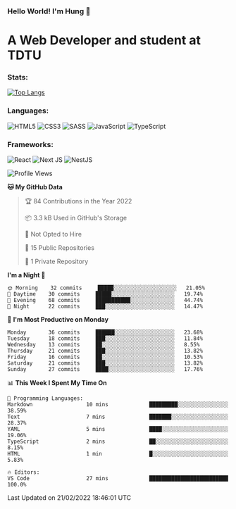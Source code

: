 ### Hello World! I'm Hung :wave:

# A Web Developer and student at TDTU

### Stats:
[![Top Langs](https://github-readme-stats.vercel.app/api/top-langs/?username=Kuroo-nekoo&layout=compact)](https://github.com/anuraghazra/github-readme-stats)

### Languages:
![HTML5](https://img.shields.io/badge/html5-%23E34F26.svg?style=for-the-badge&logo=html5&logoColor=%23E34F26&color=white)
![CSS3](https://img.shields.io/badge/css3-%231572B6.svg?style=for-the-badge&logo=css3&logoColor=%231572B6&color=white)
![SASS](https://img.shields.io/badge/SASS-hotpink.svg?style=for-the-badge&logo=SASS&logoColor=hotpink&color=white)
![JavaScript](https://img.shields.io/badge/javascript-%23323330.svg?style=for-the-badge&logo=javascript&logoColor=%23F7DF1E&color=white)
![TypeScript](https://img.shields.io/badge/typescript-%23007ACC.svg?style=for-the-badge&logo=typescript&logoColor=%23007ACC&color=white)  

### Frameworks:
![React](https://img.shields.io/badge/react-%2320232a.svg?style=for-the-badge&logo=react&logoColor=%%2361DAFB&color=white)
![Next JS](https://img.shields.io/badge/Next-black?style=for-the-badge&logo=next.js&logoColor=black&color=white)
![NestJS](https://img.shields.io/badge/nestjs-%23E0234E.svg?style=for-the-badge&logo=nestjs&logoColor=%23E0234E&color=white)  

<!--START_SECTION:waka-->
![Profile Views](http://img.shields.io/badge/Profile%20Views-176-blue)

**🐱 My GitHub Data** 

> 🏆 84 Contributions in the Year 2022
 > 
> 📦 3.3 kB Used in GitHub's Storage 
 > 
> 🚫 Not Opted to Hire
 > 
> 📜 15 Public Repositories 
 > 
> 🔑 1 Private Repository 
 > 
**I'm a Night 🦉** 

```text
🌞 Morning    32 commits     █████░░░░░░░░░░░░░░░░░░░░   21.05% 
🌆 Daytime    30 commits     █████░░░░░░░░░░░░░░░░░░░░   19.74% 
🌃 Evening    68 commits     ███████████░░░░░░░░░░░░░░   44.74% 
🌙 Night      22 commits     ███░░░░░░░░░░░░░░░░░░░░░░   14.47%

```
📅 **I'm Most Productive on Monday** 

```text
Monday       36 commits     ██████░░░░░░░░░░░░░░░░░░░   23.68% 
Tuesday      18 commits     ███░░░░░░░░░░░░░░░░░░░░░░   11.84% 
Wednesday    13 commits     ██░░░░░░░░░░░░░░░░░░░░░░░   8.55% 
Thursday     21 commits     ███░░░░░░░░░░░░░░░░░░░░░░   13.82% 
Friday       16 commits     ██░░░░░░░░░░░░░░░░░░░░░░░   10.53% 
Saturday     21 commits     ███░░░░░░░░░░░░░░░░░░░░░░   13.82% 
Sunday       27 commits     ████░░░░░░░░░░░░░░░░░░░░░   17.76%

```


📊 **This Week I Spent My Time On** 

```text
💬 Programming Languages: 
Markdown                 10 mins             █████████░░░░░░░░░░░░░░░░   38.59% 
Text                     7 mins              ███████░░░░░░░░░░░░░░░░░░   28.37% 
YAML                     5 mins              ████░░░░░░░░░░░░░░░░░░░░░   19.06% 
TypeScript               2 mins              ██░░░░░░░░░░░░░░░░░░░░░░░   8.15% 
HTML                     1 min               █░░░░░░░░░░░░░░░░░░░░░░░░   5.83%

🔥 Editors: 
VS Code                  27 mins             █████████████████████████   100.0%

```


 Last Updated on 21/02/2022 18:46:01 UTC
<!--END_SECTION:waka-->
